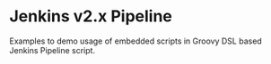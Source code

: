 # Jenkins v2.x Pipeline
Examples to demo usage of embedded scripts in Groovy DSL based Jenkins Pipeline script.
